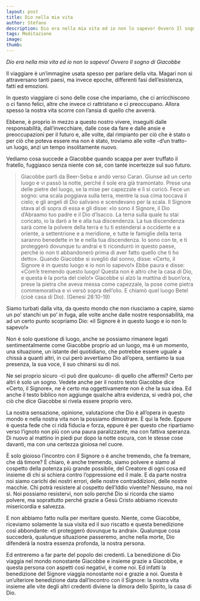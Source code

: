```yaml
---
layout: post
title: Dio nella mia vita
author: Stefano
description: Dio era nella mia vita ed io non lo sapevo! Ovvero Il sogno di Giacobbe - Genesi 28,10-19
tags: Meditazione
image: 
thumb: 
---
```

<em>Dio era nella mia vita ed io non lo sapevo! Ovvero Il sogno di Giacobbe</em>

Il viaggiare è un’immagine usata spesso per parlare della vita. Magari non si attraversano tanti paesi, ma invece epoche, differenti fasi dell’esistenza, fatti ed emozioni.

In questo viaggiare ci sono delle cose che impariamo, che ci arricchiscono o ci fanno felici, altre che invece ci rattristano e ci preoccupano. Allora spesso la nostra vita scorre con l’ansia di quello che avverrà.

Ebbene, è proprio in mezzo a questo nostro vivere, inseguiti dalle responsabilità, dall’invecchiare, dalle cose da fare e dalle ansie e preoccupazioni per il futuro e, alle volte, dal rimpianto per ciò che è stato o per ciò che poteva essere ma non è stato, troviamo alle volte -d’un tratto- un luogo, anzi un tempo insolitamente nuovo.

Vediamo cosa succede a Giacobbe quando scappa per aver truffato il fratello, fuggiasco senza niente con sé, con tante incertezze sul suo futuro.

> Giacobbe partì da Beer-Seba e andò verso Caran. Giunse ad un certo luogo e vi passò la notte, perché il sole era già tramontato. Prese una delle pietre del luogo, se la mise per capezzale e lì si coricò. Fece un sogno: una scala poggiava sulla terra, mentre la sua cima toccava il cielo; e gli angeli di Dio salivano e scendevano per la scala. Il Signore stava al di sopra di essa e gli disse: «Io sono il Signore, il Dio d’Abraamo tuo padre e il Dio d’Isacco. La terra sulla quale tu stai coricato, io la darò a te e alla tua discendenza. La tua discendenza sarà come la polvere della terra e tu ti estenderai a occidente e a oriente, a settentrione e a meridione, e tutte le famiglie della terra saranno benedette in te e nella tua discendenza. Io sono con te, e ti proteggerò dovunque tu andrai e ti ricondurrò in questo paese, perché io non ti abbandonerò prima di aver fatto quello che ti ho detto». Quando Giacobbe si svegliò dal sonno, disse: «Certo, il Signore è in questo luogo e io non lo sapevo!» Ebbe paura e disse: «Com’è tremendo questo luogo! Questa non è altro che la casa di Dio, e questa è la porta del cielo!» Giacobbe si alzò la mattina di buon’ora, prese la pietra che aveva messa come capezzale, la pose come pietra commemorativa e vi versò sopra dell’olio. E chiamò quel luogo Betel (cioè casa di Dio). (Genesi 28:10-19)

Siamo turbati dalla vita, da questo mondo che non riusciamo a capire, siamo un po’ stanchi un po’ in fuga, alle volte anche dalle nostre responsabilità, ma ad un certo punto scopriamo Dio: «il Signore è in questo luogo e io non lo sapevo!»

Non è solo questione di luogo, anche se possiamo rimanere legati sentimentalmente come Giacobbe proprio ad un luogo, ma è un momento, una situazione, un istante del quotidiano, che potrebbe essere uguale a chissà a quanti altri, in cui però avvertiamo Dio all’opera, sentiamo la sua presenza, la sua voce, il suo chinarsi su di noi.

Ne sei proprio sicuro -ci può dire qualcuno- di quello che affermi? Certo per altri è solo un sogno. Vedete anche per il nostro testo Giacobbe dice «Certo, il Signore», ne è certo ma oggettivamente non è che la sua idea. Ed anche il testo biblico non aggiunge qualche altra evidenza, si vedrà poi, che ciò che dice Giacobbe si rivela essere proprio vero.

La nostra sensazione, opinione, valutazione che Dio è all’opera in questo mondo e nella nostra vita non la possiamo dimostrare. È qui la fede. Eppure è questa fede che ci ridà fiducia e forza, eppure è per questo che ripartiamo verso l’ignoto non più con una paura paralizzante, ma con fattiva speranza. Di nuovo al mattino in piedi pur dopo la notte oscura, con le stesse cose davanti, ma con una certezza gioiosa nel cuore.

È solo gioioso l’incontro con il Signore o è anche tremendo, che fa tremare, che dà timore? È chiaro, è anche tremendo, siamo polvere e siamo al cospetto della potenza più grande possibile, del Creatore di ogni cosa ed insieme di chi si schiera contro l’oppressione ed il male. E da parte nostra noi siamo carichi dei nostri errori, delle nostre contraddizioni, delle nostre macchie. Chi potrà resistere al cospetto dell’Iddio vivente? Nessuno, ma noi sì. Noi possiamo resistervi, non solo perché Dio si ricorda che siamo polvere, ma soprattutto perché grazie a Gesù Cristo abbiamo ricevuto misericordia e salvezza.

E non abbiamo fatto nulla per meritare questo. Niente, come Giacobbe, riceviamo solamente la sua visita ed il suo riscatto e questa benedizione così abbondante: «ti proteggerò dovunque tu andrai». Qualunque cosa succederà, qualunque situazione passeremo, anche nella morte, Dio difenderà la nostra essenza profonda, la nostra persona.

Ed entreremo a far parte del popolo dei credenti. La benedizione di Dio viaggia nel mondo nonostante Giacobbe e insieme grazie a Giacobbe, e questa persona con aspetti così negativi, è come noi. Ed infatti la benedizione del Signore viaggia nonostante noi e grazie a noi. Questa è un’ulteriore benedizione data dall’incontro con il Signore: la nostra vita insieme alle vite degli altri credenti diviene la dimora dello Spirito, la casa di Dio.